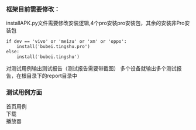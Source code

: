 ### 框架目前需要修改： <br>
installAPK.py文件需要修改安装逻辑,4个pro安装pro安装包，其余的安装非Pro安装包
```
if dev == 'vivo' or 'meizu' or 'xm' or 'oppo':
    install('bubei.tingshu.pro')
else:
    install('bubei.tingshu')
```
对测试用例输出测试报告（测试报告需要带截图）
多个设备就输出多个测试报告，在根目录下的report目录中

### 测试用例方面
首页用例<br>
下载<br>
播放器<br>